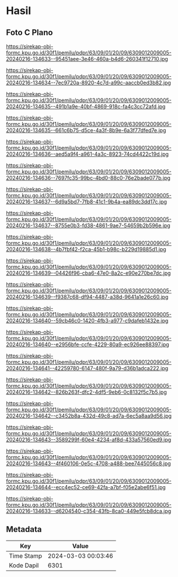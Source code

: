# Hasil

## Foto C Plano

https://sirekap-obj-formc.kpu.go.id/30f1/pemilu/pdpr/63/09/01/20/09/6309012009005-20240216-134633--95451aee-3e46-460a-b4d6-260341f12710.jpg

https://sirekap-obj-formc.kpu.go.id/30f1/pemilu/pdpr/63/09/01/20/09/6309012009005-20240216-134634--7ec9720a-8920-4c7d-a99c-aaccb0ed3b82.jpg

https://sirekap-obj-formc.kpu.go.id/30f1/pemilu/pdpr/63/09/01/20/09/6309012009005-20240216-134635--491b1a9e-40bf-4869-918c-fa4c3cc72afd.jpg

https://sirekap-obj-formc.kpu.go.id/30f1/pemilu/pdpr/63/09/01/20/09/6309012009005-20240216-134635--661c6b75-d5ce-4a3f-8b9e-6a3f77dfed7e.jpg

https://sirekap-obj-formc.kpu.go.id/30f1/pemilu/pdpr/63/09/01/20/09/6309012009005-20240216-134636--aed5a9f4-a961-4a3c-8923-74cd4422c19d.jpg

https://sirekap-obj-formc.kpu.go.id/30f1/pemilu/pdpr/63/09/01/20/09/6309012009005-20240216-134636--7697fc35-99bc-4bd0-88c0-76e2bade077b.jpg

https://sirekap-obj-formc.kpu.go.id/30f1/pemilu/pdpr/63/09/01/20/09/6309012009005-20240216-134637--6d9a5bd7-7fb8-41c1-9b4a-ea89dc3dd17c.jpg

https://sirekap-obj-formc.kpu.go.id/30f1/pemilu/pdpr/63/09/01/20/09/6309012009005-20240216-134637--8755e0b3-fd38-4861-9ae7-54659b2b596e.jpg

https://sirekap-obj-formc.kpu.go.id/30f1/pemilu/pdpr/63/09/01/20/09/6309012009005-20240216-134638--4b7fbf42-f2ca-45b1-b98c-b229d19885d1.jpg

https://sirekap-obj-formc.kpu.go.id/30f1/pemilu/pdpr/63/09/01/20/09/6309012009005-20240216-134639--04426f96-cba6-47e0-8a2c-e90e270be7dc.jpg

https://sirekap-obj-formc.kpu.go.id/30f1/pemilu/pdpr/63/09/01/20/09/6309012009005-20240216-134639--f9387c68-df94-4487-a38d-9641a1e26c60.jpg

https://sirekap-obj-formc.kpu.go.id/30f1/pemilu/pdpr/63/09/01/20/09/6309012009005-20240216-134640--59cb46c0-1420-4fb3-a977-c9dafeb1432e.jpg

https://sirekap-obj-formc.kpu.go.id/30f1/pemilu/pdpr/63/09/01/20/09/6309012009005-20240216-134640--e2956bfe-ccfe-4229-80a9-ec926ee88397.jpg

https://sirekap-obj-formc.kpu.go.id/30f1/pemilu/pdpr/63/09/01/20/09/6309012009005-20240216-134641--42259780-6147-480f-9a79-d36b1adca222.jpg

https://sirekap-obj-formc.kpu.go.id/30f1/pemilu/pdpr/63/09/01/20/09/6309012009005-20240216-134642--826b263f-dfc2-4df5-9eb6-0c8132f5c7b5.jpg

https://sirekap-obj-formc.kpu.go.id/30f1/pemilu/pdpr/63/09/01/20/09/6309012009005-20240216-134642--c3452b8a-432d-49c8-ad7a-6ec5a8aa9d56.jpg

https://sirekap-obj-formc.kpu.go.id/30f1/pemilu/pdpr/63/09/01/20/09/6309012009005-20240216-134643--3589299f-60e4-4234-af8d-433a57560ed9.jpg

https://sirekap-obj-formc.kpu.go.id/30f1/pemilu/pdpr/63/09/01/20/09/6309012009005-20240216-134643--4f460106-0e5c-4708-a488-bee7445056c8.jpg

https://sirekap-obj-formc.kpu.go.id/30f1/pemilu/pdpr/63/09/01/20/09/6309012009005-20240216-134644--ecc4ec52-ce69-42fa-a7bf-f05e2abe6f51.jpg

https://sirekap-obj-formc.kpu.go.id/30f1/pemilu/pdpr/63/09/01/20/09/6309012009005-20240216-134633--d6204540-c354-43fb-8ca0-449e5fcb8dca.jpg


## Metadata

| Key        | Value               |
| ---------- | ------------------- |
| Time Stamp | 2024-03-03 00:03:46 |
| Kode Dapil | 6301                |



